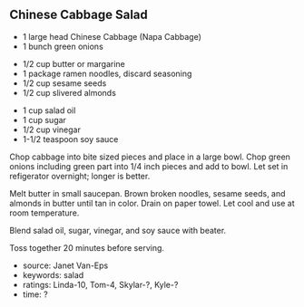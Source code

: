 Chinese Cabbage Salad
---------------------

- 1 large head Chinese Cabbage (Napa Cabbage)
- 1 bunch green onions
<!-- -->
- 1/2 cup butter or margarine
- 1 package ramen noodles, discard seasoning
- 1/2 cup sesame seeds
- 1/2 cup slivered almonds
<!-- -->
- 1 cup salad oil
- 1 cup sugar
- 1/2 cup vinegar
- 1-1/2 teaspoon soy sauce

Chop cabbage into bite sized pieces and place in a large bowl.  Chop
green onions including green part into 1/4 inch pieces and add to
bowl.  Let set in refigerator overnight; longer is better.

Melt butter in small saucepan.  Brown broken noodles, sesame seeds,
and almonds in butter until tan in color.  Drain on paper towel.  Let
cool and use at room temperature.

Blend salad oil, sugar, vinegar, and soy sauce with beater.

Toss together 20 minutes before serving.

- source: Janet Van-Eps
- keywords: salad
- ratings: Linda-10, Tom-4, Skylar-?, Kyle-?
- time: ?
